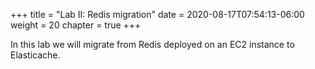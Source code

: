 +++
title = "Lab II: Redis migration"
date = 2020-08-17T07:54:13-06:00
weight = 20
chapter = true
+++

In this lab we will migrate from Redis deployed on an EC2 instance to Elasticache.